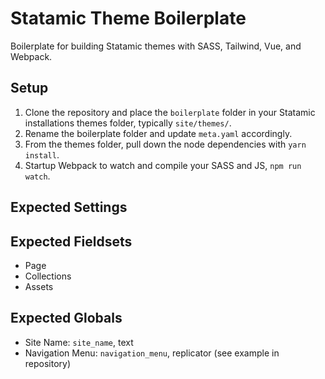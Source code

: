 Statamic Theme Boilerplate
==========================

Boilerplate for building Statamic themes with SASS, Tailwind, Vue, and Webpack.

Setup
-----

1. Clone the repository and place the `boilerplate` folder in your Statamic installations themes folder, typically `site/themes/`.
2. Rename the boilerplate folder and update `meta.yaml` accordingly.
3. From the themes folder, pull down the node dependencies with `yarn install`.
4. Startup Webpack to watch and compile your SASS and JS, `npm run watch`.

Expected Settings
-----------------

Expected Fieldsets
------------------

- Page
- Collections
- Assets

Expected Globals
----------------

- Site Name: `site_name`, text
- Navigation Menu: `navigation_menu`, replicator (see example in repository)
